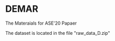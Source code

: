 # DEMAR

The Materaials for ASE'20 Papaer <A Deep Multitask Learning Approach for Requirements Discovery and Annotation from Open Forum>

The dataset is located in the file "raw_data_D.zip"
